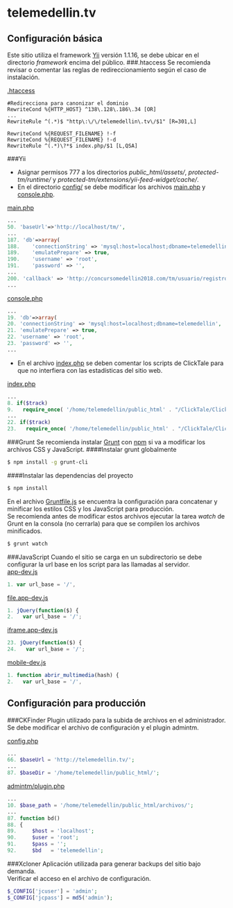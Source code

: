# telemedellin.tv
## Configuración básica
Este sitio utiliza el framework [Yii](http://www.yiiframework.com/) versión 1.1.16, se debe ubicar en el directorio *framework* encima del público.
###.htaccess
Se recomienda revisar o comentar las reglas de redireccionamiento según el caso de instalación.

[.htaccess](public_html/.htaccess)
```apacheconf
#Redirecciona para canonizar el dominio
RewriteCond %{HTTP_HOST} ^138\.128\.186\.34 [OR]
...
RewriteRule ^(.*)$ "http\:\/\/telemedellin\.tv\/$1" [R=301,L]

RewriteCond %{REQUEST_FILENAME} !-f
RewriteCond %{REQUEST_FILENAME} !-d
RewriteRule ^(.*)\?*$ index.php/$1 [L,QSA]
```
###Yii
- Asignar permisos 777 a los directorios *public_html/assets/*, *protected-tm/runtime/* y *protected-tm/extensions/yii-feed-widget/cache/*.
- En el directorio [config/](protected-tm/config/) se debe modificar los archivos [main.php] y [console.php].   

[main.php]   
```php   
...
50. 'baseUrl'=>'http://localhost/tm/',
...
187. 'db'=>array(
188.	'connectionString' => 'mysql:host=localhost;dbname=telemedellin',
189.	'emulatePrepare' => true,
190.	'username' => 'root',
191.	'password' => '',
...
200. 'callback' => 'http://concursomedellin2018.com/tm/usuario/registro/twitter',
...
```   
[console.php]   
```php   
...
19. 'db'=>array(
20.	'connectionString' => 'mysql:host=localhost;dbname=telemedellin',
21.	'emulatePrepare' => true,
22.	'username' => 'root',
23.	'password' => '',
...
```   
- En el archivo [index.php] se deben comentar los scripts de ClickTale para que no interfiera con las estadísticas del sitio web.   

[index.php]   
```php   
...
8. if($track)
9.   require_once( '/home/telemedellin/public_html' . "/ClickTale/ClickTaleTop.php" );
...
22. if($track)
23.   require_once( '/home/telemedellin/public_html' . "/ClickTale/ClickTaleBottom.php");
```   

###Grunt
Se recomienda instalar [Grunt](http://gruntjs.com/getting-started) con [npm](https://www.npmjs.com/) si va a modificar los archivos CSS y JavaScript.
####Instalar grunt globalmente
```sh
$ npm install -g grunt-cli
```
####Instalar las dependencias del proyecto
```sh
$ npm install
```
En el archivo [Gruntfile.js](Gruntfile.js) se encuentra la configuración para concatenar y minificar los estilos CSS y los JavaScript para producción.  
Se recomienda antes de modificar estos archivos ejecutar la tarea *watch* de Grunt en la consola (no cerrarla) para que se compilen los archivos minificados.
```sh
$ grunt watch
```

###JavaScript
Cuando el sitio se carga en un subdirectorio se debe configurar la url base en los script para las llamadas al servidor.   
[app-dev.js](public_html/js/app-dev.js)
```javascript
1. var url_base = '/',
```
[file.app-dev.js](public_html/js/file.app-dev.js)
```javascript
1. jQuery(function($) {
2.   var url_base = '/';
```
[iframe.app-dev.js](public_html/js/iframe.app-dev.js)
```javascript
23. jQuery(function($) {
24.   var url_base = '/';
```
[mobile-dev.js](public_html/js/mobile-dev.js)
```javascript
1. function abrir_multimedia(hash) {
2.   var url_base = '/', 
```
## Configuración para producción

###CKFinder
Plugin utilizado para la subida de archivos en el administrador.   
Se debe modificar el archivo de configuración y el plugin admintm.   

[config.php](public_html/857--edatm-ckfinder/config.php)
```php
...
66. $baseUrl = 'http://telemedellin.tv/';
...
87. $baseDir = '/home/telemedellin/public_html/';
```
[admintm/plugin.php](857--edatm-ckfinder/plugins/admintm/plugin.php)
```php
...
10. $base_path = '/home/telemedellin/public_html/archivos/';
...
87. function bd()
88. {
89.     $host = 'localhost';
90.     $user = 'root';
91.     $pass = '';
92.     $bd   = 'telemedellin';
```

###Xcloner
Aplicación utilizada para generar backups del sitio bajo demanda.   
Verificar el acceso en el archivo de configuración.

```php
$_CONFIG['jcuser'] = 'admin';
$_CONFIG['jcpass'] = md5('admin');
```
[index.php]: public_html/index.php
[main.php]: protected-tm/config/main.php
[console.php]: protected-tm/config/console.php
